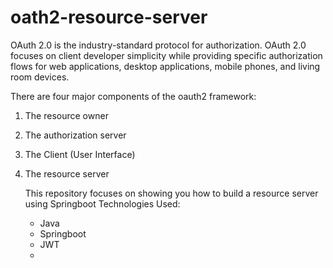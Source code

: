 # oath2-resource-server

OAuth 2.0 is the industry-standard protocol for authorization. 
OAuth 2.0 focuses on client developer simplicity while providing specific authorization flows 
for web applications, desktop applications, mobile phones, and living room devices.

There are four major components of the oauth2 framework:
1. The resource owner
2. The authorization server
3. The Client (User Interface)
4. The resource server

   This repository focuses on showing you how to build a resource server using Springboot
   Technologies Used:
   - Java
   - Springboot
   - JWT
   - 


